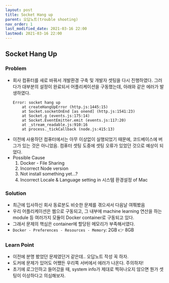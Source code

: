 ```yaml
---
layout: post
title: Socket Hang up
parent: 오답노트(trouble shooting)
nav_order: 1
last_modified_date: 2021-03-16 22:00
lastmod: 2021-03-16 22:00
---
```


## Socket Hang Up

### **Problem**
* 회사 컴퓨터를 새로 바꿔서 개발환경 구축 및 개발자 셋팅을 다시 진행하였다. 그러다가 대부분의 설정이 완료되서 어플리케이션을 구동했는데, 아래와 같은 에러가 발생하였다.
    ```shell
    Error: socket hang up
        at createHangUpError (http.js:1445:15)
        at Socket.socketOnEnd [as onend] (http.js:1541:23)
        at Socket.g (events.js:175:14)
        at Socket.EventEmitter.emit (events.js:117:20)
        at _stream_readable.js:910:16
        at process._tickCallback (node.js:415:13)
    ```
* 이전에 사용하던 컴퓨터에서는 아무 이상없이 실행되었기 때문에, 코드베이스에 버그가 있는 것은 아니었음. 컴퓨터 셋팅 도중에 셋팅 오류가 있었던 것으로 예상이 되었다.
* Possible Cause
    1. Docker - File Sharing
    2. Incorrect Node version
    3. Not install something yet...?
    4. Incorrect Locale & Language setting in 시스템 환경설정 of Mac


### **Solution**
* 최근에 입사하신 회사 동료분도 비슷한 문제를 겪으셔서 다음날 여쭤봤음
* 우리 어플리케이션은 웹으로 구동되고, 그 내부에 machine learning 연산을 하는 module 등 여러가지 모듈이 Docker container로 구동되고 있다.
* 그래서 문제의 핵심은 <span class='text-red-000'>container에 할당된 메모리가 부족</span>해서였다.
* `Docker - Preferences - Resources - Memory`: 2GB 👉 8GB


### **Learn Point**
* 이전에 분명 봤었던 문제였던거 같은데.. 오답노트 작성 꼭 하자.
* 도커에 문제가 있어도 어쨌든 우리쪽 서버에서 에러가 나온다. 주의하자!
* 초기에 로그인하고 들어갔을 때, system info가 제대로 찍혀나오지 않으면 뭔가 셋팅이 이상하다고 의심해보자.